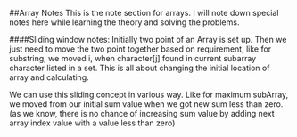 ##Array Notes
This is the note section for arrays.
I will note down special notes here while learning the theory
and solving the problems.

####Sliding window notes:
Initially two point of an Array is set up.
Then we just need to move the two point together based on requirement, like for substring,
we moved i, when character[j] found in current subarray character listed in a set.
This is all about changing the initial location of array and calculating.

We can use this sliding concept in various way. Like for maximum subArray,
we moved from our initial sum value when we got new sum less than zero. (as
we know, there is no chance of increasing sum value by adding next array
index value with a value less than zero)